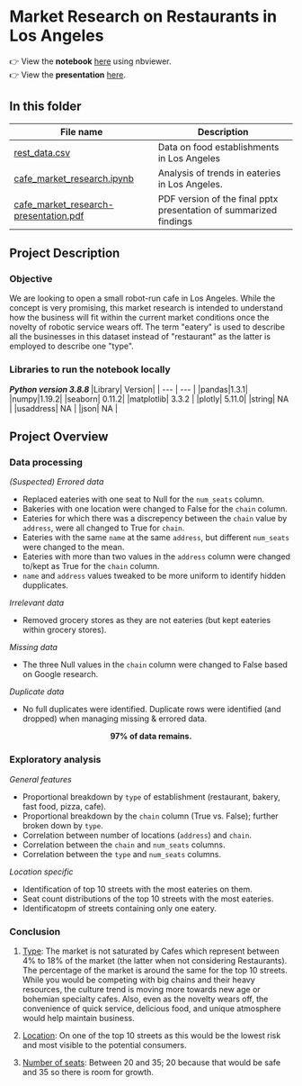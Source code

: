 # Market Research on Restaurants in Los Angeles

:point_right: View the **notebook** [here](https://nbviewer.org/github/tpeckerman/practicum_projects/blob/main/Market%20Research/Market%20Research%20on%20Los%20Angeles%20Restaurants.ipynb) using nbviewer.\
:point_right: View the **presentation** [here](https://github.com/tpeckerman/practicum_projects/blob/main/Market%20Research/Robot%20Run%20Caf%C3%A9%20in%20LA.pdf).

## In this folder

| File name | Description |
| --- | --- |
|[rest_data.csv](https://github.com/tpeckerman/practicum_projects/blob/main/Market%20Research/rest_data.csv)         | Data on food establishments in Los Angeles |
|[cafe_market_research.ipynb](https://github.com/tpeckerman/practicum_projects/blob/main/Market%20Research/Market%20Research%20on%20Los%20Angeles%20Restaurants.ipynb)         | Analysis of trends in eateries in Los Angeles. |
|[cafe_market_research-presentation.pdf](https://github.com/tpeckerman/practicum_projects/blob/main/Market%20Research/Robot%20Run%20Caf%C3%A9%20in%20LA.pdf)           | PDF version of the final pptx presentation of summarized findings |

## Project Description

### Objective
We are looking to open a small robot-run cafe in Los Angeles. While the concept is very promising, this market research is intended to understand how the business will fit within the current market conditions once the novelty of robotic service wears off.
The term "eatery" is used to describe all the businesses in this dataset instead of "restaurant" as the latter is employed to describe one "type".

### Libraries to run the notebook locally
<b> *Python version 3.8.8* </b>
|Library| Version|
| --- | --- |
|pandas|1.3.1|
|numpy|1.19.2|
|seaborn| 0.11.2|
|matplotlib| 3.3.2 |
|plotly| 5.11.0|
|string| NA |
|usaddress| NA |
|json| NA |
  
## Project Overview

### Data processing
*(Suspected) Errored data* 
- Replaced eateries with one seat to Null for the <code>num_seats</code> column.
- Bakeries with one location were changed to False for the <code>chain</code> column.
- Eateries for which there was a discrepency between the <code>chain</code> value by <code>address</code>, were all changed to True for <code>chain</code>.
- Eateries with the same <code>name</code> at the same <code>address</code>, but different <code>num_seats</code> were changed to the mean.
- Eateries with more than two values in the <code>address</code> column were changed to/kept as True for the <code>chain</code> column.
- <code>name</code> and <code>address</code> values tweaked to be more uniform to identify hidden dupplicates. 

*Irrelevant data*
- Removed grocery stores as they are not eateries (but kept eateries within grocery stores).

*Missing data*
- The three Null values in the <code>chain</code> column were changed to False based on Google research.

*Duplicate data*
- No full duplicates were identified. Duplicate rows were identified (and dropped) when managing missing & errored data.

**<div align="center">97% of data remains.</div>**

### Exploratory analysis
*General features*
- Proportional breakdown by <code>type</code> of establishment (restaurant, bakery, fast food, pizza, cafe).
- Proportional breakdown by the <code>chain</code> column (True vs. False); further broken down by <code>type</code>.
- Correlation between number of locations (<code>address</code>) and <code>chain</code>.
- Correlation between the <code>chain</code> and <code>num_seats</code> columns.
- Correlation between the <code>type</code> and <code>num_seats</code> columns.

*Location specific*
- Identification of top 10 streets with the most eateries on them.
- Seat count distributions of the top 10 streets with the most eateries.
- Identificatopm of streets containing only one eatery.

### Conclusion
1. <ins>Type</ins>: The market is not saturated by Cafes which represent between 4% to 18% of the market (the latter when not considering Restaurants). The percentage of the market is around the same for the top 10 streets. While you would be competing with big chains and their heavy resources, the culture trend is moving more towards new age or bohemian specialty cafes. Also, even as the novelty wears off, the convenience of quick service, delicious food, and unique atmosphere would help maintain business.

2. <ins>Location</ins>: On one of the top 10 streets as this would be the lowest risk and most visible to the potential consumers.

3. <ins>Number of seats</ins>: Between 20 and 35; 20 because that would be safe and 35 so there is room for growth.
